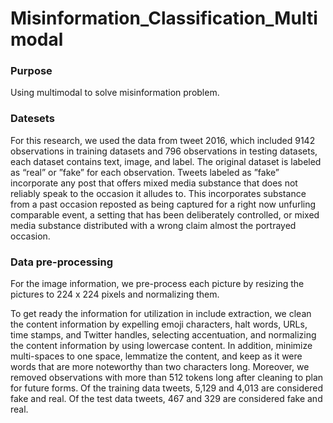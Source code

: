 # Misinformation_Classification_Multimodal

### Purpose
Using multimodal to solve misinformation problem.

### Datesets
For this research, we used the data from tweet 2016, which included 9142 observations in training datasets and 796 observations in testing datasets, each dataset contains text, image, and label. The original dataset is labeled as “real” or ”fake” for each observation. Tweets labeled as ”fake” incorporate any post that offers mixed media substance that does not reliably speak to the occasion it alludes to. This incorporates substance from a past occasion reposted as being captured for a right now unfurling comparable event, a setting that has been deliberately controlled, or mixed media substance distributed with a wrong claim almost the portrayed occasion. 

### Data pre-processing
For the image information, we pre-process each picture by resizing the pictures to 224 x 224 pixels and normalizing them. 

To get ready the information for utilization in include extraction, we clean the content information by expelling emoji characters, halt words, URLs, time stamps, and Twitter handles, selecting accentuation, and normalizing the content information by using lowercase content. In addition, minimize multi-spaces to one space, lemmatize the content, and keep as it were words that are more noteworthy than two characters long. Moreover, we removed observations with more than 512 tokens long after cleaning to plan for future forms. Of the training data tweets, 5,129 and 4,013 are considered fake and real. Of the test data tweets, 467 and 329 are considered fake and real.
